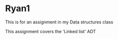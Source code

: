 # Ryan1

This is for an assignment in my Data structures class

This assignment covers the 'Linked list' ADT

